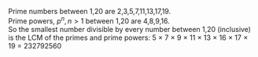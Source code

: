 Prime numbers between 1,20 are 2,3,5,7,11,13,17,19. \
Prime powers, $p^n, n>1$ between 1,20 are 4,8,9,16. \
So the smallest number divisible by every number between 1,20 (inclusive) is the LCM of the primes and prime powers:
5 $\times$ 7 $\times$ 9 $\times$ 11 $\times$ 13 $\times$ 16 $\times$ 17 $\times$ 19 = 232792560
